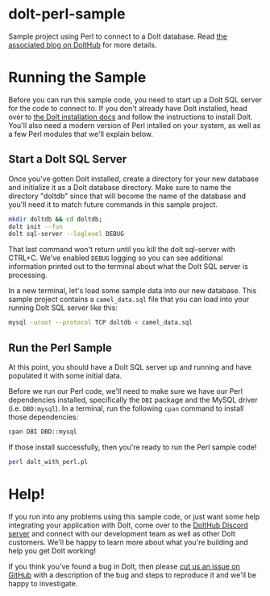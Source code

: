 # dolt-perl-sample
Sample project using Perl to connect to a Dolt database. Read [the associated blog on DoltHub](https://www.dolthub.com/blog/2024-11-29-dolt-with-perl/) for more details.

# Running the Sample
Before you can run this sample code, you need to start up a Dolt SQL server for the code to connect to. If you don't already have Dolt installed, head over to [the Dolt installation docs](https://docs.dolthub.com/introduction/installation) and follow the instructions to install Dolt. You'll also need a modern version of Perl intalled on your system, as well as a few Perl modules that we'll explain below.


## Start a Dolt SQL Server

Once you've gotten Dolt installed, create a directory for your new database and initialize it as a Dolt database directory. Make sure to name the directory "doltdb" since that will become the name of the database and you'll need it to match future commands in this sample project.

```bash
mkdir doltdb && cd doltdb;
dolt init --fun
dolt sql-server --loglevel DEBUG
```

That last command won't return until you kill the dolt sql-server with CTRL+C.  We've enabled `DEBUG` logging so you can see additional information printed out to the terminal about what the Dolt SQL server is processing.

In a new terminal, let's load some sample data into our new database. This sample project contains a `camel_data.sql` file that you can load into your running Dolt SQL server like this:

```bash
mysql -uroot --protocol TCP doltdb < camel_data.sql
```


## Run the Perl Sample

At this point, you should have a Dolt SQL server up and running and have populated it with some initial data.

Before we run our Perl code, we'll need to make sure we have our Perl dependencies installed, specifically the `DBI` package and the MySQL driver (i.e. `DBD:mysql`). In a terminal, run the following `cpan` command to install those dependencies:

```bash
cpan DBI DBD::mysql
```

If those install successfully, then you're ready to run the Perl sample code!
```bash
perl dolt_with_perl.pl
```


# Help!
If you run into any problems using this sample code, or just want some help integrating your application with Dolt, come over to the [DoltHub Discord server](https://discord.gg/gqr7K4VNKe) and connect with our development team as well as other Dolt customers. We'll be happy to learn more about what you're building and help you get Dolt working!

If you think you've found a bug in Dolt, then please [cut us an issue on GitHub](https://github.com/dolthub/dolt/issues/new) with a description of the bug and steps to reproduce it and we'll be happy to investigate. 
